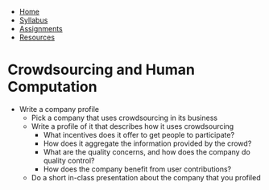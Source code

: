 <ul id="ProjectSubmenu">
    <li><a class="home" href="index.html" title="Home">Home</a></li>
    <li><a class="syllabus" href="syllabus.html" title="Syllabus">Syllabus</a></li>
    <li><a class="assignments" href="assignments.html" title="Assignments">Assignments</a></li>
    <li><a class="resources" href="resources.html" title="Resources">Resources</a></li>
</ul>

<link rel="stylesheet" type="text/css" href="stylesheet.css" />

# Crowdsourcing and Human Computation

- Write a company profile
	- Pick a company that uses crowdsourcing in its business
	- Write a profile of it that describes how it uses crowdsourcing
		- What incentives does it offer to get people to participate?
		- How does it aggregate the information provided by the crowd?
		- What are the quality concerns, and how does the company do quality control?
		- How does the company benefit from user contributions?
	- Do a short in-class presentation about the company that you profiled



